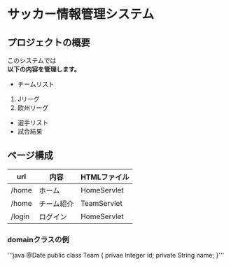 # サッカー情報管理システム
## プロジェクトの概要
このシステムでは  **<br>以下の内容を管理します。**
- チームリスト
 1. Jリーグ
1. 欧州リーグ
- 選手リスト
- 試合結果

## ページ構成
| url | 内容 | HTMLファイル |
|-----|------|-------------|
| /home |ホーム | HomeServlet | index.jsp|
| /home |チーム紹介 | TeamServlet | list.jsp|
| /login |ログイン | HomeServlet | login.jsp|

### domainクラスの例
'''java
@Date
public class Team {
privae Integer id;
private String name;
}'''